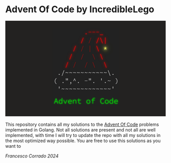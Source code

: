 # **Advent Of Code by IncredibleLego**

![AdventOfCode](./Assets/pictures/aoc.png)

This repository contains all my solutions to the [Advent Of Code](https://adventofcode.com/) problems implemented in Golang. Not all solutions are present and not all are well implemented, with time I will try to update the repo with all my solutions in the most optimized way possible. You are free to use this solutions as you want to

*Francesco Corrado 2024*
